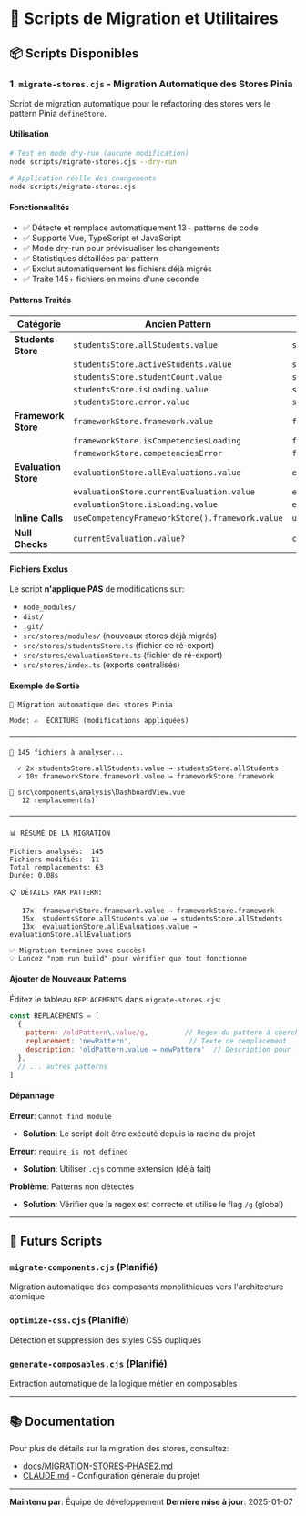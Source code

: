 # 🔧 Scripts de Migration et Utilitaires

## 📦 Scripts Disponibles

### 1. `migrate-stores.cjs` - Migration Automatique des Stores Pinia

Script de migration automatique pour le refactoring des stores vers le pattern Pinia `defineStore`.

#### Utilisation

```bash
# Test en mode dry-run (aucune modification)
node scripts/migrate-stores.cjs --dry-run

# Application réelle des changements
node scripts/migrate-stores.cjs
```

#### Fonctionnalités

- ✅ Détecte et remplace automatiquement 13+ patterns de code
- ✅ Supporte Vue, TypeScript et JavaScript
- ✅ Mode dry-run pour prévisualiser les changements
- ✅ Statistiques détaillées par pattern
- ✅ Exclut automatiquement les fichiers déjà migrés
- ✅ Traite 145+ fichiers en moins d'une seconde

#### Patterns Traités

| Catégorie | Ancien Pattern | Nouveau Pattern |
|-----------|---------------|-----------------|
| **Students Store** | `studentsStore.allStudents.value` | `studentsStore.allStudents` |
| | `studentsStore.activeStudents.value` | `studentsStore.activeStudents` |
| | `studentsStore.studentCount.value` | `studentsStore.studentCount` |
| | `studentsStore.isLoading.value` | `studentsStore.isLoading` |
| | `studentsStore.error.value` | `studentsStore.error` |
| **Framework Store** | `frameworkStore.framework.value` | `frameworkStore.framework` |
| | `frameworkStore.isCompetenciesLoading` | `frameworkStore.isLoading` |
| | `frameworkStore.competenciesError` | `frameworkStore.error` |
| **Evaluation Store** | `evaluationStore.allEvaluations.value` | `evaluationStore.allEvaluations` |
| | `evaluationStore.currentEvaluation.value` | `evaluationStore.currentEvaluation` |
| | `evaluationStore.isLoading.value` | `evaluationStore.isLoading` |
| **Inline Calls** | `useCompetencyFrameworkStore().framework.value` | `useCompetencyFrameworkStore().framework` |
| **Null Checks** | `currentEvaluation.value?` | `currentEvaluation?` |

#### Fichiers Exclus

Le script **n'applique PAS** de modifications sur:
- `node_modules/`
- `dist/`
- `.git/`
- `src/stores/modules/` (nouveaux stores déjà migrés)
- `src/stores/studentsStore.ts` (fichier de ré-export)
- `src/stores/evaluationStore.ts` (fichier de ré-export)
- `src/stores/index.ts` (exports centralisés)

#### Exemple de Sortie

```
🚀 Migration automatique des stores Pinia

Mode: ✍️  ÉCRITURE (modifications appliquées)

────────────────────────────────────────────────────────────────────────────────

📂 145 fichiers à analyser...

  ✓ 2x studentsStore.allStudents.value → studentsStore.allStudents
  ✓ 10x frameworkStore.framework.value → frameworkStore.framework

📝 src\components\analysis\DashboardView.vue
   12 remplacement(s)

────────────────────────────────────────────────────────────────────────────────

📊 RÉSUMÉ DE LA MIGRATION

Fichiers analysés:  145
Fichiers modifiés:  11
Total remplacements: 63
Durée: 0.08s

📋 DÉTAILS PAR PATTERN:

   17x  frameworkStore.framework.value → frameworkStore.framework
   15x  studentsStore.allStudents.value → studentsStore.allStudents
   13x  evaluationStore.allEvaluations.value → evaluationStore.allEvaluations

✅ Migration terminée avec succès!
💡 Lancez "npm run build" pour vérifier que tout fonctionne
```

#### Ajouter de Nouveaux Patterns

Éditez le tableau `REPLACEMENTS` dans `migrate-stores.cjs`:

```javascript
const REPLACEMENTS = [
  {
    pattern: /oldPattern\.value/g,         // Regex du pattern à chercher
    replacement: 'newPattern',              // Texte de remplacement
    description: 'oldPattern.value → newPattern'  // Description pour logs
  },
  // ... autres patterns
]
```

#### Dépannage

**Erreur**: `Cannot find module`
- **Solution**: Le script doit être exécuté depuis la racine du projet

**Erreur**: `require is not defined`
- **Solution**: Utiliser `.cjs` comme extension (déjà fait)

**Problème**: Patterns non détectés
- **Solution**: Vérifier que la regex est correcte et utilise le flag `/g` (global)

---

## 🔮 Futurs Scripts

### `migrate-components.cjs` (Planifié)
Migration automatique des composants monolithiques vers l'architecture atomique

### `optimize-css.cjs` (Planifié)
Détection et suppression des styles CSS dupliqués

### `generate-composables.cjs` (Planifié)
Extraction automatique de la logique métier en composables

---

## 📚 Documentation

Pour plus de détails sur la migration des stores, consultez:
- [docs/MIGRATION-STORES-PHASE2.md](../docs/MIGRATION-STORES-PHASE2.md)
- [CLAUDE.md](../CLAUDE.md) - Configuration générale du projet

---

**Maintenu par**: Équipe de développement
**Dernière mise à jour**: 2025-01-07
